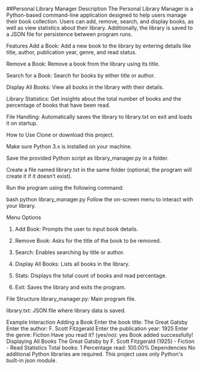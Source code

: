 ##Personal Library Manager
Description
The Personal Library Manager is a Python-based command-line application designed to help users manage their book collection. Users can add, remove, search, and display books, as well as view statistics about their library. Additionally, the library is saved to a JSON file for persistence between program runs.

Features
Add a Book: Add a new book to the library by entering details like title, author, publication year, genre, and read status.

Remove a Book: Remove a book from the library using its title.

Search for a Book: Search for books by either title or author.

Display All Books: View all books in the library with their details.

Library Statistics: Get insights about the total number of books and the percentage of books that have been read.

File Handling: Automatically saves the library to library.txt on exit and loads it on startup.

How to Use
Clone or download this project.

Make sure Python 3.x is installed on your machine.

Save the provided Python script as library_manager.py in a folder.

Create a file named library.txt in the same folder (optional; the program will create it if it doesn’t exist).

Run the program using the following command:

bash
python library_manager.py
Follow the on-screen menu to interact with your library.

Menu Options
1. Add Book: Prompts the user to input book details.

2. Remove Book: Asks for the title of the book to be removed.

3. Search: Enables searching by title or author.

4. Display All Books: Lists all books in the library.

5. Stats: Displays the total count of books and read percentage.

6. Exit: Saves the library and exits the program.

File Structure
library_manager.py: Main program file.

library.txt: JSON file where library data is saved.

Example Interaction
Adding a Book
Enter the book title: The Great Gatsby
Enter the author: F. Scott Fitzgerald
Enter the publication year: 1925
Enter the genre: Fiction
Have you read it? (yes/no): yes
Book added successfully!
Displaying All Books
The Great Gatsby by F. Scott Fitzgerald (1925) - Fiction - Read
Statistics
Total books: 1
Percentage read: 100.00%
Dependencies
No additional Python libraries are required. This project uses only Python's built-in json module.